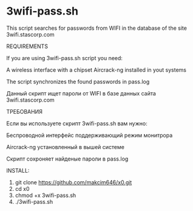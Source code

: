 # 3wifi-pass.sh
This script searches for passwords from WIFI in the database of the site 3wifi.stascorp.com

REQUIREMENTS

If you are using 3wifi-pass.sh script you need:

A wireless interface with a chipset
Aircrack-ng installed in yout systems

The script synchronizes the found passwords in pass.log





Данный скрипт ищет пароли от WIFI в базе данных сайта 3wifi.stascorp.com

ТРЕБОВАНИЯ

Если вы используете скрипт 3wifi-pass.sh вам нужно:

Бeспроводной интерфейс поддерживающий режим монитрора

Aircrack-ng установленный в вышей системе

Скрипт сохроняет найденые пароли в pass.log

INSTALL:
1. git clone https://github.com/makcim646/x0.git
2. cd x0
3. chmod +x 3wifi-pass.sh
4. ./3wifi-pass.sh
